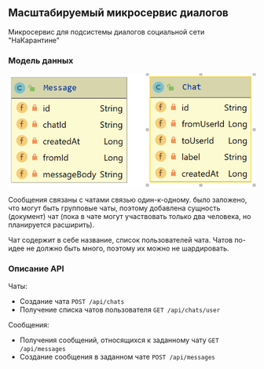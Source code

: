 ## Масштабируемый микросервис диалогов

Микросервис для подсистемы диалогов социальной сети "НаКарантине"

### Модель данных

![Alt text](/sharding/imgs/data_model.png)

Сообщения связаны с чатами связью один-к-одному. 
было заложено, что могут быть групповые чаты, поэтому добавлена сущность (документ) чат
(пока в чате могут участвовать только два человека, но планируется расширить).

Чат содержит в себе название, список пользователей чата. Чатов по-идее не должно быть много,
поэтому их можно не шардировать.

### Описание API

Чаты:
- Создание чата
`POST /api/chats`
- Получение списка чатов пользователя
`GET /api/chats/user`


Сообщения:
- Получения сообщений, относящихся к заданному чату
`GET /api/messages`
- Создание сообщения в заданном чате
`POST /api/messages`
